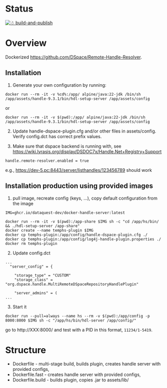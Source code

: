 # Status
[![☃ build-and-publish](https://github.com/dataquest-dev/docker-handle-server/actions/workflows/ci.yml/badge.svg)](https://github.com/dataquest-dev/docker-handle-server/actions/workflows/ci.yml)

# Overview

Dockerized https://github.com/DSpace/Remote-Handle-Resolver.

## Installation

1. Generate your own configuration by running:
```
docker run --rm -it -v %cd%:/app/ alpine/java:22-jdk /bin/sh /app/assets/handle-9.3.1/bin/hdl-setup-server /app/assets/config
```
or 
```
docker run --rm -it -v $(pwd):/app/ alpine/java:22-jdk /bin/sh /app/assets/handle-9.3.1/bin/hdl-setup-server /app/assets/config
```

2. Update handle-dspace-plugin.cfg and/or other files in assets/config. Verify config.dct has correct prefix values.

3. Make sure that dspace backend is running with, see https://wiki.lyrasis.org/display/DSDOC7x/Handle.Net+Registry+Support

```
handle.remote-resolver.enabled = true
```
e.g., https://dev-5.pc:8443/server/listhandles/123456789 should work

## Installation production using provided images

1. pull image, recreate config (keys, ...), copy default configuration from the image
```
IMG=ghcr.io/dataquest-dev/docker-handle-server:latest

docker run --rm -it -v $(pwd):/app-share $IMG sh -c "cd /app/hs/bin/ && ./hdl-setup-server /app-share"
docker create --name temphs-plugin $IMG
docker cp temphs-plugin:/app/config/handle-dspace-plugin.cfg ./
docker cp temphs-plugin:/app/config/log4j-handle-plugin.properties ./
docker rm temphs-plugin
```

2. Update config.dct
```
...
  "server_config" = {

    "storage_type" = "CUSTOM"
    "storage_class" = "org.dspace.handle.MultiRemoteDSpaceRepositoryHandlePlugin"

    "server_admins" = (
...
```

3. Start it

```
docker run --pull=always --name hs --rm -v $(pwd):/app/config -p 8000:8000 $IMG sh -c "/app/hs/bin/hdl-server /app/config/"
```
go to http://XXX:8000/ and test with a PID in this format, `11234/1-5419`.

# Structure

* Dockerfile - multi-stage build, builds plugin, creates handle server with provided configs,
* Dockerfile.fast - creates handle server with provided configs,
* Dockerfile.build - builds plugin, copies .jar to assets/lib/
